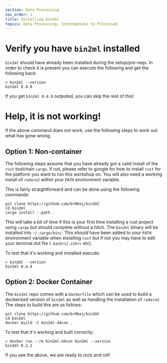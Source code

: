 ```yaml
---
section: Data Processing
nav_order: 1
title: Installing bin2ml
topics: Data Processing, Intermediate to Processed
---
```


# Verify you have `bin2ml` installed

`bin2ml` should have already been installed during the setup/pre-reqs. In order to check it is present
you can execute the following and get the following back:
```
> bin2ml --version
bin2ml 0.4.0
```

If you get `bin2ml 0.4.0` outputed, you can skip the rest of this!

# Help, it is not working!

If the above command does not work, use the following steps to work out what has gone wrong.

## Option 1: Non-container

The following steps assume that you have already got a valid install of the `rust` toolchain `cargo`. 
If not, please refer to google for how to install `rust` for the platform you want to run this workshop on. 
You will also need a working install of `radare2` within your `PATH` environment variable.

This is fairly straightforward and can be done using the following commands:
```
git clone https://github.com/br0kej/bin2ml
cd bin2ml
cargo install --path .
```
This will take a bit of time if this is your first time installing a rust project using `cargo` but 
should complete without a hitch. The `bin2ml` binary will be installed into `~/.cargo/bin/`. This *should* 
have been added to your `PATH` environment variable when installing `rust` but if not you may have to 
edit your terminal dot file (`.bashrc`/`.zshrc` etc). 

To test that it's working and installed execute:
```
> bin2ml --version
bin2ml 0.4.0
```

## Option 2: Docker Container

The `bin2ml` repo comes with a `Dockerfile` which can be used to build a dockerized version of `bin2ml` as well
as handling the installation of `radare2`. The steps to build this are as follows:

```
git clone https://github.com/br0kej/bin2ml
cd bin2ml
docker build -t bin2ml-44con .
```

To test that it's working and built correctly:
```
> docker run --rm bin2ml-44con bin2ml --version
bin2ml 0.3.1
```

If you see the above, we are ready to rock and roll! 